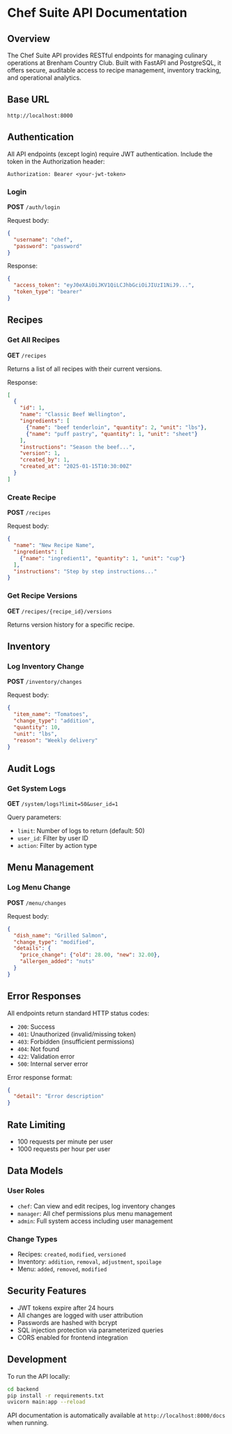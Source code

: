 # Chef Suite API Documentation

## Overview

The Chef Suite API provides RESTful endpoints for managing culinary operations at Brenham Country Club. Built with FastAPI and PostgreSQL, it offers secure, auditable access to recipe management, inventory tracking, and operational analytics.

## Base URL
```
http://localhost:8000
```

## Authentication

All API endpoints (except login) require JWT authentication. Include the token in the Authorization header:

```
Authorization: Bearer <your-jwt-token>
```

### Login
**POST** `/auth/login`

Request body:
```json
{
  "username": "chef",
  "password": "password"
}
```

Response:
```json
{
  "access_token": "eyJ0eXAiOiJKV1QiLCJhbGciOiJIUzI1NiJ9...",
  "token_type": "bearer"
}
```

## Recipes

### Get All Recipes
**GET** `/recipes`

Returns a list of all recipes with their current versions.

Response:
```json
[
  {
    "id": 1,
    "name": "Classic Beef Wellington",
    "ingredients": [
      {"name": "beef tenderloin", "quantity": 2, "unit": "lbs"},
      {"name": "puff pastry", "quantity": 1, "unit": "sheet"}
    ],
    "instructions": "Season the beef...",
    "version": 1,
    "created_by": 1,
    "created_at": "2025-01-15T10:30:00Z"
  }
]
```

### Create Recipe
**POST** `/recipes`

Request body:
```json
{
  "name": "New Recipe Name",
  "ingredients": [
    {"name": "ingredient1", "quantity": 1, "unit": "cup"}
  ],
  "instructions": "Step by step instructions..."
}
```

### Get Recipe Versions
**GET** `/recipes/{recipe_id}/versions`

Returns version history for a specific recipe.

## Inventory

### Log Inventory Change
**POST** `/inventory/changes`

Request body:
```json
{
  "item_name": "Tomatoes",
  "change_type": "addition",
  "quantity": 10,
  "unit": "lbs",
  "reason": "Weekly delivery"
}
```

## Audit Logs

### Get System Logs
**GET** `/system/logs?limit=50&user_id=1`

Query parameters:
- `limit`: Number of logs to return (default: 50)
- `user_id`: Filter by user ID
- `action`: Filter by action type

## Menu Management

### Log Menu Change
**POST** `/menu/changes`

Request body:
```json
{
  "dish_name": "Grilled Salmon",
  "change_type": "modified",
  "details": {
    "price_change": {"old": 28.00, "new": 32.00},
    "allergen_added": "nuts"
  }
}
```

## Error Responses

All endpoints return standard HTTP status codes:

- `200`: Success
- `401`: Unauthorized (invalid/missing token)
- `403`: Forbidden (insufficient permissions)
- `404`: Not found
- `422`: Validation error
- `500`: Internal server error

Error response format:
```json
{
  "detail": "Error description"
}
```

## Rate Limiting

- 100 requests per minute per user
- 1000 requests per hour per user

## Data Models

### User Roles
- `chef`: Can view and edit recipes, log inventory changes
- `manager`: All chef permissions plus menu management
- `admin`: Full system access including user management

### Change Types
- Recipes: `created`, `modified`, `versioned`
- Inventory: `addition`, `removal`, `adjustment`, `spoilage`
- Menu: `added`, `removed`, `modified`

## Security Features

- JWT tokens expire after 24 hours
- All changes are logged with user attribution
- Passwords are hashed with bcrypt
- SQL injection protection via parameterized queries
- CORS enabled for frontend integration

## Development

To run the API locally:

```bash
cd backend
pip install -r requirements.txt
uvicorn main:app --reload
```

API documentation is automatically available at `http://localhost:8000/docs` when running.